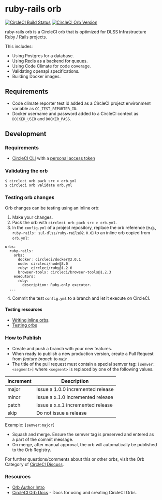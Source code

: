 # ruby-rails orb

[![CircleCI Build Status](https://circleci.com/gh/sul-dlss/ruby-rails-orb.svg?style=shield "CircleCI Build Status")](https://circleci.com/gh/sul-dlss/ruby-rails-orb) [![CircleCI Orb Version](https://badges.circleci.com/orbs/sul-dlss/ruby-rails.svg)](https://circleci.com/orbs/registry/orb/sul-dlss/ruby-rails)

ruby-rails orb is a CircleCI orb that is optimized for DLSS Infrastructure Ruby / Rails projects.

This includes:
* Using Postgres for a database.
* Using Redis as a backend for queues.
* Using Code Climate for code coverage.
* Validating openapi specifications.
* Building Docker images.

## Requirements

* Code climate reporter test id added as a CircleCI project environment variable as `CC_TEST_REPORTER_ID`.
* Docker username and password added to a CircleCI context as `DOCKER_USER` and `DOCKER_PASS`.

## Development

### Requirements

* [CircleCI CLI](https://circleci.com/docs/2.0/local-cli/#installation) with a [personal access token](https://app.circleci.com/settings/user/tokens)

### Validating the orb

```
$ circleci orb pack src > orb.yml
$ circleci orb validate orb.yml
```

### Testing orb changes
Orb changes can be testing using an inline orb:
1. Make your changes.
2. Pack the orb with `circleci orb pack src > orb.yml`.
3. In the `config.yml` of a project repository, replace the orb reference (e.g., `ruby-rails: sul-dlss/ruby-rails@2.0.0`) to an inline orb copied from `orb.yml`:

```
orbs:
  ruby-rails:
    orbs:
      docker: circleci/docker@2.0.1
      node: circleci/node@3.0
      ruby: circleci/ruby@1.2.0
      browser-tools: circleci/browser-tools@1.2.3
    executors:
      ruby:
        description: Ruby-only executor.
  ...
```

4. Commit the test `config.yml` to a branch and let it execute on CircleCI.

#### Testing resources
* [Writing inline orbs](https://circleci.com/docs/2.0/reusing-config/#writing-inline-orbs).
* [Testing orbs](https://circleci.com/docs/2.0/testing-orbs/)

### How to Publish
* Create and push a branch with your new features.
* When ready to publish a new production version, create a Pull Request from _feature branch_ to `main`.
* The title of the pull request must contain a special semver tag: `[semver:<segment>]` where `<segment>` is replaced by one of the following values.

| Increment | Description|
| ----------| -----------|
| major     | Issue a 1.0.0 incremented release|
| minor     | Issue a x.1.0 incremented release|
| patch     | Issue a x.x.1 incremented release|
| skip      | Do not issue a release|

Example: `[semver:major]`

* Squash and merge. Ensure the semver tag is preserved and entered as a part of the commit message.
* On merge, after manual approval, the orb will automatically be published to the Orb Registry.

For further questions/comments about this or other orbs, visit the Orb Category of [CircleCI Discuss](https://discuss.circleci.com/c/orbs).

### Resources
 * [Orb Author Intro](https://circleci.com/docs/2.0/orb-author-intro/#section=configuration)
 * [CircleCI Orb Docs](https://circleci.com/docs/2.0/orb-intro/#section=configuration) - Docs for using and creating CircleCI Orbs.
